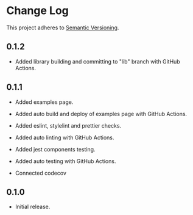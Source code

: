 # Change Log
This project adheres to [Semantic Versioning](https://semver.org/).

## 0.1.2
* Added library building and committing to "lib" branch with GitHub Actions.

## 0.1.1
* Added examples page.
* Added auto build and deploy of examples page with GitHub Actions.

* Added eslint, stylelint and prettier checks.
* Added auto linting with GitHub Actions.

* Added jest components testing.
* Added auto testing with GitHub Actions.
* Connected codecov

## 0.1.0
* Initial release.
